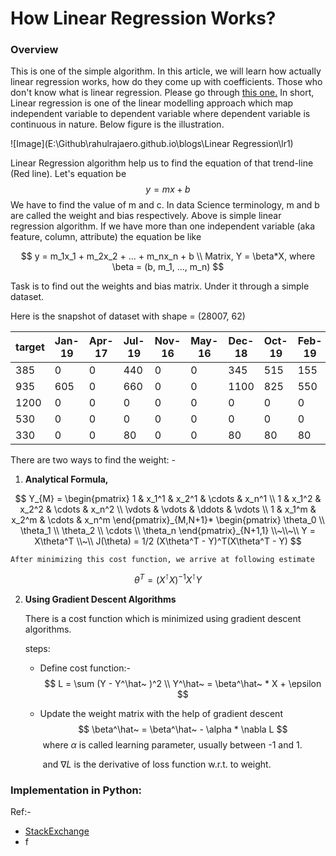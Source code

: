 #            **How Linear Regression Works?**



### Overview

This is one of the simple algorithm. In this article, we will learn how actually linear regression works, how do they come up with coefficients. Those who don't know what is linear regression. Please go through [this one.](https://en.wikipedia.org/wiki/Linear_regression) 
In short, Linear regression is one of the linear modelling approach which map independent variable to dependent variable where dependent variable is continuous in nature.
Below figure is the illustration.

![Image](E:\Github\rahulrajaero.github.io\blogs\Linear Regression\lr1)

Linear Regression algorithm help us to find the equation of that trend-line (Red line). Let's equation be 
$$
y = mx + b
$$
We have to find the value of m and c. In data Science terminology, m and b are called the weight and bias respectively. Above is simple linear regression algorithm. If we have more than one independent variable (aka feature, column, attribute) the equation be like 


$$
y = m_1x_1 + m_2x_2 + ... + m_nx_n + b \\
Matrix,
Y = \beta*X, where \beta = (b, m_1, ..., m_n)
$$


Task is to find out the weights and bias matrix. Under it through a simple dataset.

Here is the snapshot of dataset with shape = (28007, 62)

| target | Jan-19 | Apr-17 | Jul-19 | Nov-16 | May-16 | Dec-18 | Oct-19 | Feb-19 | Jun-17 | Jan-20 | Sep-18 | Nov-18 | Mar-18 | Oct-16 | Mar-16 | Jul-17 | Oct-18 | Aug-18 | Oct-20 | Jun-19 | Sep-19 | Dec-19 | Dec-17 | Jun-20 | Apr-18 | Jan-18 | Sep-20 | Nov-19 | Jan-16 | Apr-16 | Oct-17 | Aug-17 | Feb-17 | Jun-16 | Mar-19 | Nov-15 | Sep-16 | Mar-20 | Feb-16 | Apr-20 | Jul-20 | Nov-20 | Sep-17 | Jan-17 | Jul-16 | Dec-16 | Feb-20 | Aug-19 | Jul-18 | May-20 | May-17 | Dec-15 | Jun-18 | Aug-20 | Aug-16 | Apr-19 | Mar-17 | May-19 | Feb-18 | Nov-17 | May-18 |
| ------ | ------ | ------ | ------ | ------ | ------ | ------ | ------ | ------ | ------ | ------ | ------ | ------ | ------ | ------ | ------ | ------ | ------ | ------ | ------ | ------ | ------ | ------ | ------ | ------ | ------ | ------ | ------ | ------ | ------ | ------ | ------ | ------ | ------ | ------ | ------ | ------ | ------ | ------ | ------ | ------ | ------ | ------ | ------ | ------ | ------ | ------ | ------ | ------ | ------ | ------ | ------ | ------ | ------ | ------ | ------ | ------ | ------ | ------ | ------ | ------ | ------ |
| 385    | 0      | 0      | 440    | 0      | 0      | 345    | 515    | 155    | 0      | 210    | 135    | 55     | 0      | 0      | 0      | 0      | 85     | 95     | 280    | 185    | 660    | 505    | 0      | 390    | 3600   | 0      | 1320   | 292    | 0      | 0      | 0      | 0      | 0      | 0      | 55     | 0      | 0      | 260    | 0      | 610    | 660    | 770    | 0      | 0      | 0      | 0      | 120    | 483    | 65     | 230    | 0      | 0      | 350    | 1200   | 0      | 630    | 0      | 585    | 0      | 0      | 750    |
| 935    | 605    | 0      | 660    | 0      | 0      | 1100   | 825    | 550    | 0      | 639    | 0      | 440    | 0      | 0      | 0      | 0      | 0      | 385    | 655    | 880    | 440    | 605    | 0      | 495    | 2940   | 0      | 660    | 770    | 0      | 0      | 0      | 0      | 0      | 0      | 605    | 0      | 0      | 605    | 0      | 495    | 605    | 770    | 0      | 0      | 0      | 0      | 655    | 770    | 880    | 442    | 0      | 0      | 380    | 660    | 0      | 715    | 0      | 935    | 0      | 0      | 970    |
| 1200   | 0      | 0      | 0      | 0      | 0      | 0      | 0      | 0      | 0      | 0      | 0      | 0      | 0      | 0      | 0      | 0      | 0      | 0      | 0      | 0      | 0      | 0      | 0      | 200    | 0      | 0      | 0      | 0      | 0      | 0      | 0      | 0      | 0      | 0      | 0      | 0      | 0      | 1500   | 0      | 1350   | 250    | 0      | 0      | 0      | 0      | 0      | 2850   | 0      | 0      | 610    | 0      | 0      | 0      | 0      | 0      | 0      | 0      | 0      | 0      | 0      | 0      |
| 530    | 0      | 0      | 0      | 0      | 0      | 0      | 0      | 0      | 0      | 0      | 0      | 0      | 1300   | 0      | 0      | 0      | 0      | 0      | 0      | 0      | 0      | 0      | 900    | 0      | 1100   | 1400   | 0      | 0      | 0      | 0      | 1420   | 0      | 0      | 0      | 0      | 0      | 0      | 0      | 0      | 0      | 0      | 0      | 2200   | 0      | 0      | 0      | 0      | 0      | 0      | 0      | 0      | 0      | 380    | 0      | 0      | 0      | 0      | 0      | 780    | 1180   | 600    |
| 330    | 0      | 0      | 80     | 0      | 0      | 80     | 80     | 80     | 0      | 0      | 0      | 160    | 330    | 0      | 0      | 0      | 40     | 660    | 0      | 0      | 40     | 0      | 280    | 0      | 200    | 200    | 0      | 520    | 0      | 0      | 910    | 0      | 0      | 0      | 40     | 0      | 0      | 0      | 0      | 0      | 0      | 0      | 2640   | 0      | 0      | 0      | 0      | 40     | 80     | 0      | 0      | 0      | 289    | 0      | 0      | 0      | 0      | 0      | 180    | 480    | 370    |





There are two ways to find the weight: - 

1.  **Analytical Formula,** 
   
   
   $$
   Y_{M} = 
   \begin{pmatrix}
   1 & x_1^1 & x_2^1 & \cdots & x_n^1 \\
   1 & x_1^2 & x_2^2 & \cdots & x_n^2 \\
   \vdots  & \vdots  & \ddots & \vdots  \\
   1 & x_1^m & x_2^m & \cdots & x_n^m
   \end{pmatrix}_{M,N+1}*
   \begin{pmatrix}
   \theta_0 \\ \theta_1 \\ \theta_2 \\ \cdots \\ \theta_n
   \end{pmatrix}_{N+1,1}
   \\~\\~\\
   Y = X\theta^T 
   \\~\\
   J(\theta) = 1/2 (X\theta^T - Y)^T(X\theta^T - Y)
   $$
   
   
    After minimizing this cost function, we arrive at following estimate

$$
\theta^T = (X^\intercal X)^{-1}X^\intercal Y
$$



2. **Using Gradient Descent Algorithms**

   There is a cost function which is minimized using gradient descent algorithms. 

   steps:

   * Define cost function:- 
     $$
     L = \sum (Y - Y^\hat~ )^2 \\
     Y^\hat~ = \beta^\hat~ * X + \epsilon
     $$

   

   * Update the weight matrix with the help of gradient descent
     $$
     \beta^\hat~ = \beta^\hat~ - \alpha * \nabla L
     $$
     ​		where $\alpha$ is called learning parameter, usually between -1 and 1.

     ​      and $\nabla L$ is the derivative of loss function w.r.t. to weight.



### Implementation in Python:



 













Ref:-

* [StackExchange](#https://stats.stackexchange.com/questions/278755/why-use-gradient-descent-for-linear-regression-when-a-closed-form-math-solution)
* f